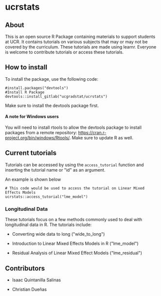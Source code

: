 # ucrstats

## About 

This is an open source
R Package containing materials to support students at UCR. It 
contains tutorials on various subjects that may or may not be covered by the curriculum. These tutorials are
made using learnr. Everyone is welcome to contribute tutorials
or access these tutorials.

## How to install 

To install the package, use the following code:

```
#install.packages("devtools")
#Install R Package
devtools::install_gitlab("ucgradstat/ucrstats")

```
Make sure to install the devtools package first.

#### A note for Windows users

You will need to install rtools to allow the devtools package to install packages from a remote repository: https://cran.r-project.org/bin/windows/Rtools/.
Make sure to update R as well.

## Current tutorials 

Tutorials can be accessed by using the `access_tutorial` function and inserting the tutorial name or "id" as an argument.

An example is shown below

```{r, eval=FALSE}
# This code would be used to access the tutorial on Linear Mixed Effects Models
ucrstats::access_tutorial("lme_model")
```

### Longitudinal Data

These tutorials focus on a few methods commonly used to deal
with longitudinal data in R. The tutorials include:

+ Converting wide data to long ("wide_to_long")

+ Introduction to Linear Mixed Effects Models in R ("lme_model")

+ Residual Analysis of Linear Mixed Effect Models ("lme_residual")

## Contributors

+ Isaac Quintanilla Salinas 

+ Christian Dueñas